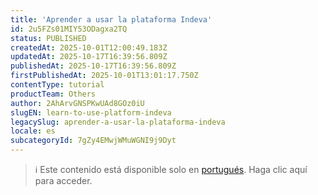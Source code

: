 ```yaml
---
title: 'Aprender a usar la plataforma Indeva'
id: 2u5FZs01MIY53ODagxa2TQ
status: PUBLISHED
createdAt: 2025-10-01T12:00:49.183Z
updatedAt: 2025-10-17T16:39:56.809Z
publishedAt: 2025-10-17T16:39:56.809Z
firstPublishedAt: 2025-10-01T13:01:17.750Z
contentType: tutorial
productTeam: Others
author: 2AhArvGNSPKwUAd8GOz0iU
slugEN: learn-to-use-platform-indeva
legacySlug: aprender-a-usar-la-plataforma-indeva
locale: es
subcategoryId: 7gZy4EMwjWMuWGNI9j9Dyt
---
```


> ℹ️ Este contenido está disponible solo en [portugués](/pt/tutorial/aprender-a-usar-a-plataforma-indeva--2u5FZs01MIY53ODagxa2TQ). Haga clic aquí para acceder.
